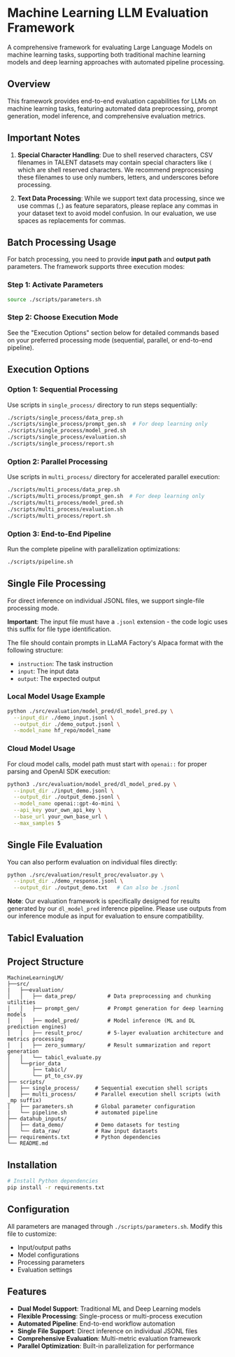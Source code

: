 # Machine Learning LLM Evaluation Framework

A comprehensive framework for evaluating Large Language Models on machine learning tasks, supporting both traditional machine learning models and deep learning approaches with automated pipeline processing.

## Overview

This framework provides end-to-end evaluation capabilities for LLMs on machine learning tasks, featuring automated data preprocessing, prompt generation, model inference, and comprehensive evaluation metrics.

## Important Notes

1. **Special Character Handling**: Due to shell reserved characters, CSV filenames in TALENT datasets may contain special characters like `(` which are shell reserved characters. We recommend preprocessing these filenames to use only numbers, letters, and underscores before processing.

2. **Text Data Processing**: While we support text data processing, since we use commas (`,`) as feature separators, please replace any commas in your dataset text to avoid model confusion. In our evaluation, we use spaces as replacements for commas.

## Batch Processing Usage

For batch processing, you need to provide **input path** and **output path** parameters. The framework supports three execution modes:

### Step 1: Activate Parameters
```bash
source ./scripts/parameters.sh
```

### Step 2: Choose Execution Mode
See the "Execution Options" section below for detailed commands based on your preferred processing mode (sequential, parallel, or end-to-end pipeline).

## Execution Options

### Option 1: Sequential Processing
Use scripts in `single_process/` directory to run steps sequentially:
```bash
./scripts/single_process/data_prep.sh
./scripts/single_process/prompt_gen.sh  # For deep learning only
./scripts/single_process/model_pred.sh
./scripts/single_process/evaluation.sh
./scripts/single_process/report.sh
```

### Option 2: Parallel Processing
Use scripts in `multi_process/` directory for accelerated parallel execution:
```bash
./scripts/multi_process/data_prep.sh
./scripts/multi_process/prompt_gen.sh  # For deep learning only
./scripts/multi_process/model_pred.sh
./scripts/multi_process/evaluation.sh
./scripts/multi_process/report.sh
```

### Option 3: End-to-End Pipeline
Run the complete pipeline with parallelization optimizations:
```bash
./scripts/pipeline.sh
```

## Single File Processing

For direct inference on individual JSONL files, we support single-file processing mode.

**Important**: The input file must have a `.jsonl` extension - the code logic uses this suffix for file type identification.

The file should contain prompts in LLaMA Factory's Alpaca format with the following structure:
- `instruction`: The task instruction
- `input`: The input data
- `output`: The expected output

### Local Model Usage Example
```bash
python ./src/evaluation/model_pred/dl_model_pred.py \
  --input_dir ./demo_input.jsonl \
  --output_dir ./demo_output.jsonl \
  --model_name hf_repo/model_name
```

### Cloud Model Usage
For cloud model calls, model path must start with `openai::` for proper parsing and OpenAI SDK execution:

```bash
python3 ./src/evaluation/model_pred/dl_model_pred.py \
  --input_dir ./input_demo.jsonl \
  --output_dir ./output_demo.jsonl \
  --model_name openai::gpt-4o-mini \
  --api_key your_own_api_key \
  --base_url your_own_base_url \
  --max_samples 5
```

## Single File Evaluation

You can also perform evaluation on individual files directly:

```bash
python ./src/evaluation/result_proc/evaluator.py \
  --input_dir ./demo_response.jsonl \
  --output_dir ./output_demo.txt   # Can also be .jsonl
```

**Note**: Our evaluation framework is specifically designed for results generated by our `dl_model_pred` inference pipeline. Please use outputs from our inference module as input for evaluation to ensure compatibility.

## Tabicl Evaluation


## Project Structure

```
MachineLearningLM/
├──src/
|   ├──evaluation/
│   │   ├── data_prep/          # Data preprocessing and chunking utilities
│   │   ├── prompt_gen/         # Prompt generation for deep learning models
│   │   ├── model_pred/         # Model inference (ML and DL prediction engines)
│   │   ├── result_proc/        # 5-layer evaluation architecture and metrics processing
│   │   ├── zero_summary/       # Result summarization and report generation
│   │   └── tabicl_evaluate.py
│   └──prior_data
│       ├── tabicl/
│       └── pt_to_csv.py       
├── scripts/
│   ├── single_process/     # Sequential execution shell scripts
│   ├── multi_process/      # Parallel execution shell scripts (with _mp suffix)
│   ├── parameters.sh       # Global parameter configuration
|   └── pipeline.sh         # automated pipeline
├── datahub_inputs/
│   ├── data_demo/          # Demo datasets for testing
│   └── data_raw/           # Raw input datasets
├── requirements.txt        # Python dependencies
└── README.md
```

## Installation

```bash
# Install Python dependencies
pip install -r requirements.txt
```

## Configuration

All parameters are managed through `./scripts/parameters.sh`. Modify this file to customize:
- Input/output paths
- Model configurations
- Processing parameters
- Evaluation settings

## Features

- **Dual Model Support**: Traditional ML and Deep Learning models
- **Flexible Processing**: Single-process or multi-process execution
- **Automated Pipeline**: End-to-end workflow automation
- **Single File Support**: Direct inference on individual JSONL files
- **Comprehensive Evaluation**: Multi-metric evaluation framework
- **Parallel Optimization**: Built-in parallelization for performance